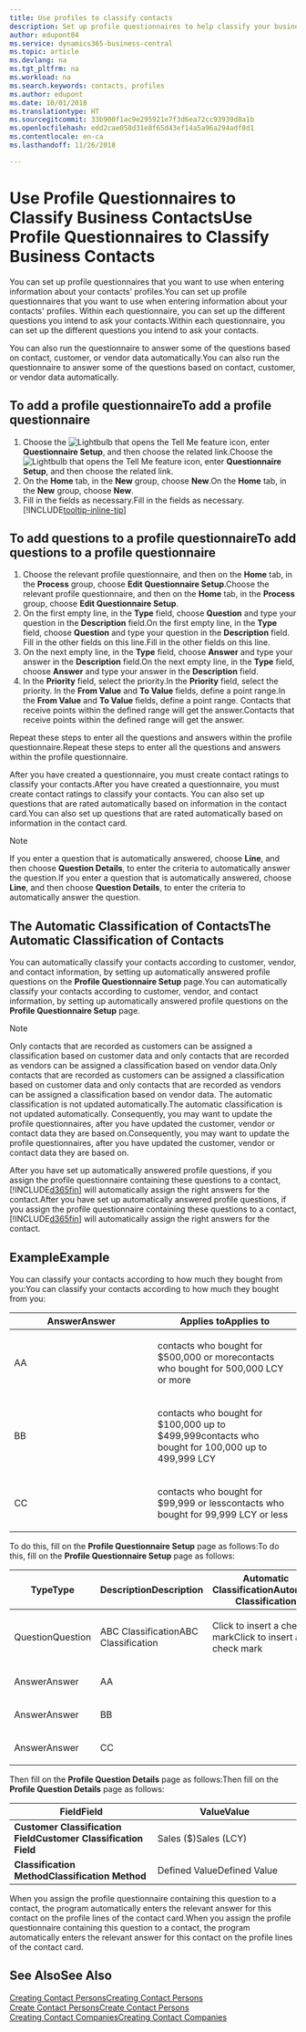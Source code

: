 ```yaml
---
title: Use profiles to classify contacts
description: Set up profile questionnaires to help classify your business contacts
author: edupont04
ms.service: dynamics365-business-central
ms.topic: article
ms.devlang: na
ms.tgt_pltfrm: na
ms.workload: na
ms.search.keywords: contacts, profiles
ms.author: edupont
ms.date: 10/01/2018
ms.translationtype: HT
ms.sourcegitcommit: 33b900f1ac9e295921e7f3d6ea72cc93939d8a1b
ms.openlocfilehash: edd2cae058d31e8f65d43ef14a5a96a294adf8d1
ms.contentlocale: en-ca
ms.lasthandoff: 11/26/2018

---
```


# <a name="use-profile-questionnaires-to-classify-business-contacts"></a><span data-ttu-id="f19eb-103">Use Profile Questionnaires to Classify Business Contacts</span><span class="sxs-lookup"><span data-stu-id="f19eb-103">Use Profile Questionnaires to Classify Business Contacts</span></span>
<span data-ttu-id="f19eb-104">You can set up profile questionnaires that you want to use when entering information about your contacts' profiles.</span><span class="sxs-lookup"><span data-stu-id="f19eb-104">You can set up profile questionnaires that you want to use when entering information about your contacts' profiles.</span></span> <span data-ttu-id="f19eb-105">Within each questionnaire, you can set up the different questions you intend to ask your contacts.</span><span class="sxs-lookup"><span data-stu-id="f19eb-105">Within each questionnaire, you can set up the different questions you intend to ask your contacts.</span></span>  

<span data-ttu-id="f19eb-106">You can also run the questionnaire to answer some of the questions based on contact, customer, or vendor data automatically.</span><span class="sxs-lookup"><span data-stu-id="f19eb-106">You can also run the questionnaire to answer some of the questions based on contact, customer, or vendor data automatically.</span></span>  

## <a name="to-add-a-profile-questionnaire"></a><span data-ttu-id="f19eb-107">To add a profile questionnaire</span><span class="sxs-lookup"><span data-stu-id="f19eb-107">To add a profile questionnaire</span></span>
1.  <span data-ttu-id="f19eb-108">Choose the ![Lightbulb that opens the Tell Me feature](media/ui-search/search_small.png "Tell me what you want to do") icon, enter **Questionnaire Setup**, and then choose the related link.</span><span class="sxs-lookup"><span data-stu-id="f19eb-108">Choose the ![Lightbulb that opens the Tell Me feature](media/ui-search/search_small.png "Tell me what you want to do") icon, enter **Questionnaire Setup**, and then choose the related link.</span></span>  
2.  <span data-ttu-id="f19eb-109">On the **Home** tab, in the **New** group, choose **New**.</span><span class="sxs-lookup"><span data-stu-id="f19eb-109">On the **Home** tab, in the **New** group, choose **New**.</span></span>  
3.  <span data-ttu-id="f19eb-110">Fill in the fields as necessary.</span><span class="sxs-lookup"><span data-stu-id="f19eb-110">Fill in the fields as necessary.</span></span> [!INCLUDE[tooltip-inline-tip](includes/tooltip-inline-tip_md.md)]  

## <a name="to-add-questions-to-a-profile-questionnaire"></a><span data-ttu-id="f19eb-111">To add questions to a profile questionnaire</span><span class="sxs-lookup"><span data-stu-id="f19eb-111">To add questions to a profile questionnaire</span></span>
1.  <span data-ttu-id="f19eb-112">Choose the relevant profile questionnaire, and then on the **Home** tab, in the **Process** group, choose **Edit Questionnaire Setup**.</span><span class="sxs-lookup"><span data-stu-id="f19eb-112">Choose the relevant profile questionnaire, and then on the **Home** tab, in the **Process** group, choose **Edit Questionnaire Setup**.</span></span>  
2.  <span data-ttu-id="f19eb-113">On the first empty line, in the **Type** field, choose **Question** and type your question in the **Description** field.</span><span class="sxs-lookup"><span data-stu-id="f19eb-113">On the first empty line, in the **Type** field, choose **Question** and type your question in the **Description** field.</span></span> <span data-ttu-id="f19eb-114">Fill in the other fields on this line.</span><span class="sxs-lookup"><span data-stu-id="f19eb-114">Fill in the other fields on this line.</span></span>  
3.  <span data-ttu-id="f19eb-115">On the next empty line, in the **Type** field, choose **Answer** and type your answer in the **Description** field.</span><span class="sxs-lookup"><span data-stu-id="f19eb-115">On the next empty line, in the **Type** field, choose **Answer** and type your answer in the **Description** field.</span></span>  
4.  <span data-ttu-id="f19eb-116">In the **Priority** field, select the priority.</span><span class="sxs-lookup"><span data-stu-id="f19eb-116">In the **Priority** field, select the priority.</span></span> <span data-ttu-id="f19eb-117">In the **From Value** and **To Value** fields, define a point range.</span><span class="sxs-lookup"><span data-stu-id="f19eb-117">In the **From Value** and **To Value** fields, define a point range.</span></span> <span data-ttu-id="f19eb-118">Contacts that receive points within the defined range will get the answer.</span><span class="sxs-lookup"><span data-stu-id="f19eb-118">Contacts that receive points within the defined range will get the answer.</span></span>  

<span data-ttu-id="f19eb-119">Repeat these steps to enter all the questions and answers within the profile questionnaire.</span><span class="sxs-lookup"><span data-stu-id="f19eb-119">Repeat these steps to enter all the questions and answers within the profile questionnaire.</span></span>

<span data-ttu-id="f19eb-120">After you have created a questionnaire, you must create contact ratings to classify your contacts.</span><span class="sxs-lookup"><span data-stu-id="f19eb-120">After you have created a questionnaire, you must create contact ratings to classify your contacts.</span></span> <span data-ttu-id="f19eb-121">You can also set up questions that are rated automatically based on information in the contact card.</span><span class="sxs-lookup"><span data-stu-id="f19eb-121">You can also set up questions that are rated automatically based on information in the contact card.</span></span>  

> [!NOTE]
> <span data-ttu-id="f19eb-122">If you enter a question that is automatically answered, choose <STRONG>Line</STRONG>, and then choose <STRONG>Question Details</STRONG>, to enter the criteria to automatically answer the question.</span><span class="sxs-lookup"><span data-stu-id="f19eb-122">If you enter a question that is automatically answered, choose <STRONG>Line</STRONG>, and then choose <STRONG>Question Details</STRONG>, to enter the criteria to automatically answer the question.</span></span>

## <a name="the-automatic-classification-of-contacts"></a><span data-ttu-id="f19eb-123">The Automatic Classification of Contacts</span><span class="sxs-lookup"><span data-stu-id="f19eb-123">The Automatic Classification of Contacts</span></span>
<span data-ttu-id="f19eb-124">You can automatically classify your contacts according to customer, vendor, and contact information, by setting up automatically answered profile questions on the **Profile Questionnaire Setup** page.</span><span class="sxs-lookup"><span data-stu-id="f19eb-124">You can automatically classify your contacts according to customer, vendor, and contact information, by setting up automatically answered profile questions on the **Profile Questionnaire Setup** page.</span></span>  

> [!NOTE]
> <span data-ttu-id="f19eb-125">Only contacts that are recorded as customers can be assigned a classification based on customer data and only contacts that are recorded as vendors can be assigned a classification based on vendor data.</span><span class="sxs-lookup"><span data-stu-id="f19eb-125">Only contacts that are recorded as customers can be assigned a classification based on customer data and only contacts that are recorded as vendors can be assigned a classification based on vendor data.</span></span> <span data-ttu-id="f19eb-126">The automatic classification is not updated automatically.</span><span class="sxs-lookup"><span data-stu-id="f19eb-126">The automatic classification is not updated automatically.</span></span> <span data-ttu-id="f19eb-127">Consequently, you may want to update the profile questionnaires, after you have updated the customer, vendor or contact data they are based on.</span><span class="sxs-lookup"><span data-stu-id="f19eb-127">Consequently, you may want to update the profile questionnaires, after you have updated the customer, vendor or contact data they are based on.</span></span>  

<span data-ttu-id="f19eb-128">After you have set up automatically answered profile questions, if you assign the profile questionnaire containing these questions to a contact, [!INCLUDE[d365fin](includes/d365fin_md.md)] will automatically assign the right answers for the contact.</span><span class="sxs-lookup"><span data-stu-id="f19eb-128">After you have set up automatically answered profile questions, if you assign the profile questionnaire containing these questions to a contact, [!INCLUDE[d365fin](includes/d365fin_md.md)] will automatically assign the right answers for the contact.</span></span>  

## <a name="example"></a><span data-ttu-id="f19eb-129">Example</span><span class="sxs-lookup"><span data-stu-id="f19eb-129">Example</span></span>
<span data-ttu-id="f19eb-130">You can classify your contacts according to how much they bought from you:</span><span class="sxs-lookup"><span data-stu-id="f19eb-130">You can classify your contacts according to how much they bought from you:</span></span>

<table>
<colgroup>
<col style="width: 50%" />
<col style="width: 50%" />
</colgroup>
<thead>
<tr class="header">
<th><span data-ttu-id="f19eb-131"><strong>Answer</strong></span><span class="sxs-lookup"><span data-stu-id="f19eb-131"><strong>Answer</strong></span></span></th>
<th><span data-ttu-id="f19eb-132"><strong>Applies to</strong></span><span class="sxs-lookup"><span data-stu-id="f19eb-132"><strong>Applies to</strong></span></span></th>
</tr>
</thead>
<tbody>
<tr class="odd">
<td><p><span data-ttu-id="f19eb-133">A</span><span class="sxs-lookup"><span data-stu-id="f19eb-133">A</span></span></p></td>
<td><p><span data-ttu-id="f19eb-134">contacts who bought for $500,000 or more</span><span class="sxs-lookup"><span data-stu-id="f19eb-134">contacts who bought for 500,000 LCY or more</span></span></p></td>
</tr>
<tr class="even">
<td><p><span data-ttu-id="f19eb-135">B</span><span class="sxs-lookup"><span data-stu-id="f19eb-135">B</span></span></p></td>
<td><p><span data-ttu-id="f19eb-136">contacts who bought for $100,000 up to $499,999</span><span class="sxs-lookup"><span data-stu-id="f19eb-136">contacts who bought for 100,000 up to 499,999 LCY</span></span></p></td>
</tr>
<tr class="odd">
<td><p><span data-ttu-id="f19eb-137">C</span><span class="sxs-lookup"><span data-stu-id="f19eb-137">C</span></span></p></td>
<td><p><span data-ttu-id="f19eb-138">contacts who bought for $99,999 or less</span><span class="sxs-lookup"><span data-stu-id="f19eb-138">contacts who bought for 99,999 LCY or less</span></span></p></td>
</tr>
</tbody>
</table>

<span data-ttu-id="f19eb-139">To do this, fill on the **Profile Questionnaire Setup** page as follows:</span><span class="sxs-lookup"><span data-stu-id="f19eb-139">To do this, fill on the **Profile Questionnaire Setup** page as follows:</span></span>


<table>
<colgroup>
<col style="width: 20%" />
<col style="width: 20%" />
<col style="width: 20%" />
<col style="width: 20%" />
<col style="width: 20%" />
</colgroup>
<thead>
<tr class="header">
<th><span data-ttu-id="f19eb-140"><strong>Type</strong></span><span class="sxs-lookup"><span data-stu-id="f19eb-140"><strong>Type</strong></span></span></th>
<th><span data-ttu-id="f19eb-141"><strong>Description</strong></span><span class="sxs-lookup"><span data-stu-id="f19eb-141"><strong>Description</strong></span></span></th>
<th><span data-ttu-id="f19eb-142"><strong>Automatic Classification</strong></span><span class="sxs-lookup"><span data-stu-id="f19eb-142"><strong>Automatic Classification</strong></span></span></th>
<th><span data-ttu-id="f19eb-143"><strong>From Value</strong></span><span class="sxs-lookup"><span data-stu-id="f19eb-143"><strong>From Value</strong></span></span></th>
<th><span data-ttu-id="f19eb-144"><strong>To Value</strong></span><span class="sxs-lookup"><span data-stu-id="f19eb-144"><strong>To Value</strong></span></span></th>
</tr>
</thead>
<tbody>
<tr class="odd">
<td><p><span data-ttu-id="f19eb-145">Question</span><span class="sxs-lookup"><span data-stu-id="f19eb-145">Question</span></span></p></td>
<td><p><span data-ttu-id="f19eb-146">ABC Classification</span><span class="sxs-lookup"><span data-stu-id="f19eb-146">ABC Classification</span></span></p></td>
<td><p><span data-ttu-id="f19eb-147">Click to insert a check mark</span><span class="sxs-lookup"><span data-stu-id="f19eb-147">Click to insert a check mark</span></span></p></td>
<td><p> </p></td>
<td><p> </p></td>
</tr>
<tr class="even">
<td><p><span data-ttu-id="f19eb-148">Answer</span><span class="sxs-lookup"><span data-stu-id="f19eb-148">Answer</span></span></p></td>
<td><p><span data-ttu-id="f19eb-149">A</span><span class="sxs-lookup"><span data-stu-id="f19eb-149">A</span></span></p></td>
<td><p> </p></td>
<td><p><span data-ttu-id="f19eb-150">500,000</span><span class="sxs-lookup"><span data-stu-id="f19eb-150">500,000</span></span></p></td>
<td><p> </p></td>
</tr>
<tr class="odd">
<td><p><span data-ttu-id="f19eb-151">Answer</span><span class="sxs-lookup"><span data-stu-id="f19eb-151">Answer</span></span></p></td>
<td><p><span data-ttu-id="f19eb-152">B</span><span class="sxs-lookup"><span data-stu-id="f19eb-152">B</span></span></p></td>
<td><p> </p></td>
<td><p><span data-ttu-id="f19eb-153">100,000</span><span class="sxs-lookup"><span data-stu-id="f19eb-153">100,000</span></span></p></td>
<td><p><span data-ttu-id="f19eb-154">499,999</span><span class="sxs-lookup"><span data-stu-id="f19eb-154">499,999</span></span></p></td>
</tr>
<tr class="even">
<td><p><span data-ttu-id="f19eb-155">Answer</span><span class="sxs-lookup"><span data-stu-id="f19eb-155">Answer</span></span></p></td>
<td><p><span data-ttu-id="f19eb-156">C</span><span class="sxs-lookup"><span data-stu-id="f19eb-156">C</span></span></p></td>
<td><p> </p></td>
<td><p> </p></td>
<td><p><span data-ttu-id="f19eb-157">99,999</span><span class="sxs-lookup"><span data-stu-id="f19eb-157">99,999</span></span></p></td>
</tr>
</tbody>
</table>

<span data-ttu-id="f19eb-158">Then fill on the **Profile Question Details** page as follows:</span><span class="sxs-lookup"><span data-stu-id="f19eb-158">Then fill on the **Profile Question Details** page as follows:</span></span>
<table>
<colgroup>
<col style="width: 50%" />
<col style="width: 50%" />
</colgroup>
<thead>
<tr class="header">
<th><span data-ttu-id="f19eb-159"><strong>Field</strong></span><span class="sxs-lookup"><span data-stu-id="f19eb-159"><strong>Field</strong></span></span></th>
<th><span data-ttu-id="f19eb-160"><strong>Value</strong></span><span class="sxs-lookup"><span data-stu-id="f19eb-160"><strong>Value</strong></span></span></th>
</tr>
</thead>
<tbody>
<tr>
<td><span data-ttu-id="f19eb-161"><strong>Customer Classification Field</strong></span><span class="sxs-lookup"><span data-stu-id="f19eb-161"><strong>Customer Classification Field</strong></span></span></td>
<td><span data-ttu-id="f19eb-162"><emphasis>Sales ($)</emphasis></span><span class="sxs-lookup"><span data-stu-id="f19eb-162"><emphasis>Sales (LCY)</emphasis></span></span></td>
</tr>
<tr>
<td><span data-ttu-id="f19eb-163"><strong>Classification Method</strong></span><span class="sxs-lookup"><span data-stu-id="f19eb-163"><strong>Classification Method</strong></span></span></td>
<td><span data-ttu-id="f19eb-164"><emphasis>Defined Value</emphasis></span><span class="sxs-lookup"><span data-stu-id="f19eb-164"><emphasis>Defined Value</emphasis></span></span></td>
</tr>
</tbody>
</table>

<span data-ttu-id="f19eb-165">When you assign the profile questionnaire containing this question to a contact, the program automatically enters the relevant answer for this contact on the profile lines of the contact card.</span><span class="sxs-lookup"><span data-stu-id="f19eb-165">When you assign the profile questionnaire containing this question to a contact, the program automatically enters the relevant answer for this contact on the profile lines of the contact card.</span></span>

## <a name="see-also"></a><span data-ttu-id="f19eb-166">See Also</span><span class="sxs-lookup"><span data-stu-id="f19eb-166">See Also</span></span>
[<span data-ttu-id="f19eb-167">Creating Contact Persons</span><span class="sxs-lookup"><span data-stu-id="f19eb-167">Creating Contact Persons</span></span>](marketing-create-contact-persons.md)  
[<span data-ttu-id="f19eb-168">Create Contact Persons</span><span class="sxs-lookup"><span data-stu-id="f19eb-168">Create Contact Persons</span></span>](marketing-how-create-contact-persons.md)  
[<span data-ttu-id="f19eb-169">Creating Contact Companies</span><span class="sxs-lookup"><span data-stu-id="f19eb-169">Creating Contact Companies</span></span>](marketing-create-contact-companies.md)  

